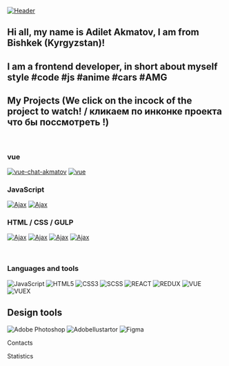 [![Header](https://github.com/AdiletAkamtov/AdiletAkamtov/blob/main/assets/AdiletAkamtov.gif)](https://t.me/kagehage)

## Hi all, my name is Adilet Akmatov, I am from Bishkek (Kyrgyzstan)!
## I am a frontend developer, in short about myself style #code #js #anime #cars #AMG



## My Projects (We click on the incock of the project to watch! / кликаем по инконке проекта что бы поссмотреть !)
<br>

### vue

[![vue-chat-akmatov](https://img.shields.io/badge/-VueChatAkmatov-8C4ACC?style=for-the-badge&logo=v)](https://vue-chat-akmatov.web.app/)
[![vue](https://img.shields.io/badge/-AkmatovBlog-8C4ACC?style=for-the-badge&logo=v)](https://vue-chat-akmatov.web.app/)
### JavaScript

[![Ajax](https://img.shields.io/badge/-Ajax%7eadd%7euser-8C4ACC?style=for-the-badge&logo=JavaScript)](https://adiletakamtov.github.io/Less-POST-add-user/)
[![Ajax](https://img.shields.io/badge/-Ajax%7euser%7einfo-8C4ACC?style=for-the-badge&logo=JavaScript)](https://adiletakamtov.github.io/AJAX-User-List/)


### HTML / CSS / GULP

[![Ajax](https://img.shields.io/badge/-СТРОЙКОНТРОЛЬ-8C4ACC?style=for-the-badge&logo=HTML5)](https://adiletakamtov.github.io/qCodeHomeWorkAdiletAkmatov/)
[![Ajax](https://img.shields.io/badge/-Айболит-8C4ACC?style=for-the-badge&logo=pug)](https://adiletakamtov.github.io/AnimalSite/)
[![Ajax](https://img.shields.io/badge/-COLLUSION-8C4ACC?style=for-the-badge&logo=sass)](https://adiletakamtov.github.io/COLLUSION/)
[![Ajax](https://img.shields.io/badge/-Crypter-8C4ACC?style=for-the-badge&logo=GULP)](https://adiletakamtov.github.io/crypterFull/)




<br>

### Languages and tools

![JavaScript](https://img.shields.io/badge/-Javascript-8C4ACC?style=for-the-badge&logo=JavaScript)
![HTML5](https://img.shields.io/badge/-HTML-8C4ACC?style=for-the-badge&logo=HTML5)
![CSS3](https://img.shields.io/badge/-CSS3-8C4ACC?style=for-the-badge&logo=css3)
![SCSS](https://img.shields.io/badge/-SCSS-8C4ACC?style=for-the-badge&logo=sass)
![REACT](https://img.shields.io/badge/-REACT-8C4ACC?style=for-the-badge&logo=react)
![REDUX](https://img.shields.io/badge/-REDUX-8C4ACC?style=for-the-badge&logo=redux)
![VUE](https://img.shields.io/badge/-VUE-8C4ACC?style=for-the-badge&logo=V)
![VUEX](https://img.shields.io/badge/-VUEX-8C4ACC?style=for-the-badge&logo=)

## Design tools
![Adobe Photoshop](https://img.shields.io/badge/-AdobePhotoshop-8C4ACC?style=for-the-badge&logo=AdobePhotoshop)
![AdobeIlustartor](https://img.shields.io/badge/-AdobeIlustartor-8C4ACC?style=for-the-badge&logo=Adobe)
![Figma](https://img.shields.io/badge/-Figma-8C4ACC?style=for-the-badge&logo=Figma)


Contacts

Statistics

